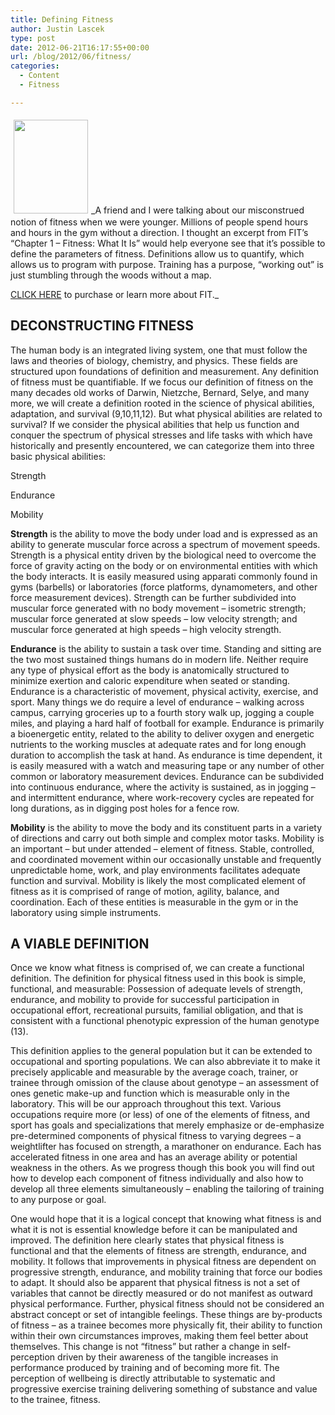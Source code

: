 ```yaml
---
title: Defining Fitness
author: Justin Lascek
type: post
date: 2012-06-21T16:17:55+00:00
url: /blog/2012/06/fitness/
categories:
  - Content
  - Fitness

---
```

[<img data-attachment-id="7056" data-permalink="/books/fit-ccover-small-2/" data-orig-file="/2012/06/FIT-Ccover-small.jpg" data-orig-size="200,252" data-comments-opened="1" data-image-meta="{&quot;aperture&quot;:&quot;0&quot;,&quot;credit&quot;:&quot;&quot;,&quot;camera&quot;:&quot;&quot;,&quot;caption&quot;:&quot;&quot;,&quot;created_timestamp&quot;:&quot;0&quot;,&quot;copyright&quot;:&quot;&quot;,&quot;focal_length&quot;:&quot;0&quot;,&quot;iso&quot;:&quot;0&quot;,&quot;shutter_speed&quot;:&quot;0&quot;,&quot;title&quot;:&quot;&quot;}" data-image-title="FIT Ccover small" data-image-description="" data-medium-file="/2012/06/FIT-Ccover-small-158x200.jpg" data-large-file="/2012/06/FIT-Ccover-small.jpg" class="alignleft size-thumbnail wp-image-7056" style="margin: 5px;" title="FIT Ccover small" src="/2012/06/FIT-Ccover-small-119x150.jpg" alt="" width="119" height="150" srcset="/2012/06/FIT-Ccover-small-119x150.jpg 119w, /2012/06/FIT-Ccover-small-158x200.jpg 158w, /2012/06/FIT-Ccover-small.jpg 200w" sizes="(max-width: 119px) 100vw, 119px" />][1]_A friend and I were talking about our misconstrued notion of fitness when we were younger. Millions of people spend hours and hours in the gym without a direction. I thought an excerpt from FIT&#8217;s &#8220;Chapter 1 &#8211; Fitness: What It Is&#8221; would help everyone see that it&#8217;s possible to define the parameters of fitness. Definitions allow us to quantify, which allows us to program with purpose. Training has a purpose, &#8220;working out&#8221; is just stumbling through the woods without a map.
  
<a href="http://www.amazon.com/Fit-Lon-Kilgore/dp/0615497063" target="_blank">CLICK HERE</a> to purchase or learn more about FIT._



## DECONSTRUCTING FITNESS

The human body is an integrated living system, one that must follow the laws and theories of biology, chemistry, and physics. These fields are structured upon foundations of definition and measurement. Any definition of fitness must be quantifiable. If we focus our definition of fitness on the many decades old works of Darwin, Nietzche, Bernard, Selye, and many more, we will create a definition rooted in the science of physical abilities, adaptation, and survival (9,10,11,12). But what physical abilities are related to survival? If we consider the physical abilities that help us function and conquer the spectrum of physical stresses and life tasks with which have historically and presently encountered, we can categorize them into three basic physical abilities:

Strength
  
Endurance
  
Mobility

**Strength** is the ability to move the body under load and is expressed as an ability to generate muscular force across a spectrum of movement speeds. Strength is a physical entity driven by the biological need to overcome the force of gravity acting on the body or on environmental entities with which the body interacts. It is easily measured using apparati commonly found in gyms (barbells) or laboratories (force platforms, dynamometers, and other force measurement devices). Strength can be further subdivided into muscular force generated with no body movement &#8211; isometric strength; muscular force generated at slow speeds &#8211; low velocity strength; and muscular force generated at high speeds &#8211; high velocity strength.

**Endurance** is the ability to sustain a task over time. Standing and sitting are the two most sustained things humans do in modern life. Neither require any type of physical effort as the body is anatomically structured to minimize exertion and caloric expenditure when seated or standing. Endurance is a characteristic of movement, physical activity, exercise, and sport. Many things we do require a level of endurance &#8211; walking across campus, carrying groceries up to a fourth story walk up, jogging a couple miles, and playing a hard half of football for example. Endurance is primarily a bioenergetic entity, related to the ability to deliver oxygen and energetic nutrients to the working muscles at adequate rates and for long enough duration to accomplish the task at hand. As endurance is time dependent, it is easily measured with a watch and measuring tape or any number of other common or laboratory measurement devices. Endurance can be subdivided into continuous endurance, where the activity is sustained, as in jogging &#8211; and intermittent endurance, where work-recovery cycles are repeated for long durations, as in digging post holes for a fence row.

**Mobility** is the ability to move the body and its constituent parts in a variety of directions and carry out both simple and complex motor tasks. Mobility is an important &#8211; but under attended &#8211; element of fitness. Stable, controlled, and coordinated movement within our occasionally unstable and frequently unpredictable home, work, and play environments facilitates adequate function and survival. Mobility is likely the most complicated element of fitness as it is comprised of range of motion, agility, balance, and coordination. Each of these entities is measurable in the gym or in the laboratory using simple instruments.
  


## A VIABLE DEFINITION

Once we know what fitness is comprised of, we can create a functional definition. The definition for physical fitness used in this book is simple, functional, and measurable: Possession of adequate levels of strength, endurance, and mobility to provide for successful participation in occupational effort, recreational pursuits, familial obligation, and that is consistent with a functional phenotypic expression of the human genotype (13).

This definition applies to the general population but it can be extended to occupational and sporting populations. We can also abbreviate it to make it precisely applicable and measurable by the average coach, trainer, or trainee through omission of the clause about genotype &#8211; an assessment of ones genetic make-up and function which is measurable only in the laboratory. This will be our approach throughout this text. Various occupations require more (or less) of one of the elements of fitness, and sport has goals and specializations that merely emphasize or de-emphasize pre-determined components of physical fitness to varying degrees &#8211; a weightlifter has focused on strength, a marathoner on endurance. Each has accelerated fitness in one area and has an average ability or potential weakness in the others. As we progress though this book you will find out how to develop each component of fitness individually and also how to develop all three elements simultaneously &#8211; enabling the tailoring of training to any purpose or goal.
  


One would hope that it is a logical concept that knowing what fitness is and what it is not is essential knowledge before it can be manipulated and improved. The definition here clearly states that physical fitness is functional and that the elements of fitness are strength, endurance, and mobility. It follows that improvements in physical fitness are dependent on progressive strength, endurance, and mobility training that force our bodies to adapt. It should also be apparent that physical fitness is not a set of variables that cannot be directly measured or do not manifest as outward physical performance. Further, physical fitness should not be considered an abstract concept or set of intangible feelings. These things are by-products of fitness &#8211; as a trainee becomes more physically fit, their ability to function within their own circumstances improves, making them feel better about themselves. This change is not &#8220;fitness&#8221; but rather a change in self-perception driven by their awareness of the tangible increases in performance produced by training and of becoming more fit. The perception of wellbeing is directly attributable to systematic and progressive exercise training delivering something of substance and value to the trainee, fitness.

 [1]: http://www.amazon.com/Fit-Lon-Kilgore/dp/0615497063
